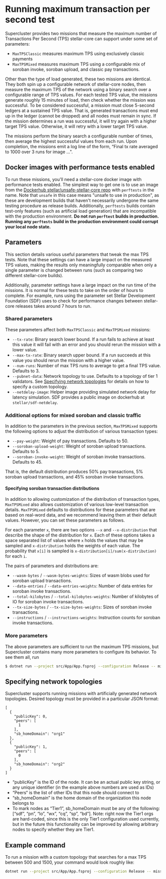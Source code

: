 # Running maximum transaction per second test

Supercluster provides two missions that measure the maximum number of Transactions Per Second (TPS) stellar-core can support under some set of parameters:
* `MaxTPSClassic` measures maximum TPS using exclusively classic payments
* `MaxTPSMixed` measures maximum TPS using a configurable mix of soroban invoke, soroban upload, and classic pay transactions.

Other than the type of load generated, these two missions are identical. They both spin up a configurable network of stellar-core nodes, then measure the maximum TPS of the network using a binary search over a configurable range of TPS values. For each tested TPS value, the missions generate roughly 15 minutes of load, then check whether the mission was successful. To be considered successful, a mission must close 5-second ledgers at a sustained TPS value. That is, generated transactions must end up in the ledger (cannot be dropped) and all nodes must remain in sync. If the mission determines a run was successful, it will try again with a higher target TPS value. Otherwise, it will retry with a lower target TPS value.

The missions perform the binary search a configurable number of times, then average the highest successful values from each run. Upon completion, the missions emit a log line of the form, “Final tx rate averaged to 1000 over 3 runs for image ...".

## Docker images with performance tests enabled

To run these missions, you'll need a stellar-core docker image with performance tests enabled. The simplest way to get one is to use an image from the [Dockerhub stellar/unsafe-stellar-core repo](https://hub.docker.com/r/stellar/unsafe-stellar-core/tags) with `perftests` in the name. Note that `unsafe` in this case means "unsafe to use in production", as these are development builds that haven't necessarily undergone the same testing procedure as release builds. Additionally, `perftests` builds contain test-only features (such as artificial load generation) that are incompatible with the production environment. **Do not run `perftest` builds in production. Running any `perftests` build in the production environment could corrupt your local node state.**

## Parameters

This section details various useful parameters that tweak the max TPS tests. Note that these settings can have a large impact on the measured TPS values, making the results only meaningfully comparable when only a single parameter is changed between runs (such as comparing two different stellar-core builds).

Additionally, parameter settings have a large impact on the run time of the missions. It is normal for these tests to take on the order of hours to complete. For example, runs using the parameter set Stellar Development Foundation (SDF) uses to check for performance changes between stellar-core releases takes around 7 hours to run.

### Shared parameters

These parameters affect both `MaxTPSClassic` and `MaxTPSMixed` missions:

* `--tx-rate`: Binary search lower bound. If a run fails to achieve at least this value it will fail with an error and you should rerun the mission with a lower value.
* `--max-tx-rate`: Binary search upper bound. If a run succeeds at this value you should rerun the mission with a higher value.
* `--num-runs`: Number of max TPS runs to average to get a final TPS value. Defaults to 3.
* `--pubnet-data`: Network topology to use. Defaults to a topology of tier 1 validators. See [Specifying network topologies](#specifying-network-topologies) for details on how to specify a custom topology.
* `--netdelay-image`: Helper image providing simulated network delay for latency simulation. SDF provides a public image on dockerhub at `stellar/sdf-netdelay`.

### Additional options for mixed soroban and classic traffic

In addition to the parameters in the previous section, `MaxTPSMixed` supports the following options to adjust the distribution of various transaction types:

* `--pay-weight`: Weight of pay transactions. Defaults to 50.
* `--soroban-upload-weight`: Weight of soroban upload transactions. Defaults to 5.
* `--soroban-invoke-weight`: Weight of soroban invoke transactions. Defaults to 45.

That is, the default distribution produces 50% pay transactions, 5% soroban upload transactions, and 45% soroban invoke transactions.

#### Specifying soroban transaction distributions

In addition to allowing customization of the distribution of transaction types, `MaxTPSMixed` also allows customization of various low-level transaction details. `MaxTPSMixed` defaults to distributions for these parameters that are based on real-word data, and we recommend leaving them at their default values. However, you can set these parameters as follows.

For each parameter `x`, there are two options `--x` and `--x-distribution` that describe the shape of the distribution for `x`. Each of these options takes a space separated list of values where `x` holds the values that may be sampled and `x-distribution` holds the weights of each value.  The probability that `x[i]` is sampled is `x-distribution[i]/sum(x-distribution)` for each `i`.

The pairs of parameters and distributions are:

* `--wasm-bytes` / `--wasm-bytes-weights`: Sizes of wasm blobs used for soroban upload transactions.
* `--data-entries` / `--data-entries-weights`: Number of data entries for soroban invoke transactions.
* `--total-kilobytes` / `--total-kilobytes-weights`: Number of kilobytes of IO for soroban invoke transactions.
* `--tx-size-bytes` / `--tx-size-bytes-weights`: Sizes of soroban invoke transactions.
* `--instructions` / `--instructions-weights`: Instruction counts for soroban invoke transactions.

### More parameters

The above parameters are sufficient to run the maximum TPS missions, but Supercluster contains many more parameters to configure its behavior. To see them all, run

```bash
$ dotnet run --project src/App/App.fsproj --configuration Release -- mission --help
```

## Specifying network topologies

Supercluster supports running missions with artificially generated network topologies. Desired topology must be provided in a particular JSON format:
```
[
  {
    "publicKey": 0,
    "peers": [
      1
    ],
    "sb_homeDomain": "org1"
  },
  {
    "publicKey": 1,
    "peers": [
      0
    ],
    "sb_homeDomain": "org2"
  }
]
```
- “publicKey” is the ID of the node. It can be an actual public key string, or any unique identifier (in the example above numbers are used as IDs)
- “Peers“ is the list of other IDs that this node should connect to
- “sb_homeDomain” is the home domain of the organization this node belongs to
- To mark nodes as “Tier1”, sb_homeDomain must be any of the following: [“sdf”, “pn”, “lo”, “wx”, “cq”, “sp”, “bd”]. Note: right now the Tier1 orgs are hard-coded, since this is the only Tier1 configuration used currently, but in the future this functionality can be improved by allowing arbitrary nodes to specify whether they are Tier1.

## Example command

To run a mission with a custom topology that searches for a max TPS between 500 and 1500, your command would look roughly like:
```bash
dotnet run --project src/App/App.fsproj --configuration Release -- mission MaxTPSClassic --image=stellar/unsafe-stellar-core:<stellar-core-perftest-build> --netdelay-image=stellar/sdf-netdelay:latest --pubnet-data=generated-overlay-topology.json --tx-rate=500 --max-tx-rate=1500
```